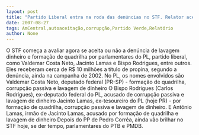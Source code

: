 ```yaml
---
layout: post
title: "Partido Liberal entra na roda das denúncias no STF. Relator aceita acusações de corrupção passiva"
date: 2007-08-27
tags: AmCentral,autoaceitação,corrupção,Partido Verde,Relatório
author: None
---
```

O STF come&ccedil;a a avaliar agora se aceita ou n&atilde;o a den&uacute;ncia de lavagem dinheiro e forma&ccedil;&atilde;o de quadrilha por parlamentares do PL, partido liberal, como Valdemar Costa Neto, Jacinto Lamas e Bispo Rodrigues, entre outros.
Eles receberam cerca de R$ 10 milh&otilde;es a t&iacute;tulo de propina, segundo a den&uacute;ncia, ainda na campanha de 2002.
No PL, os nomes envolvidos s&atilde;o Valdemar Costa Neto, deputado federal (PR-SP) - forma&ccedil;&atilde;o de quadrilha, corrup&ccedil;&atilde;o passiva e lavagem de dinheiro
O Bispo Rodrigues (Carlos Rodrigues), ex-deputado federal do PL, acusado de corrup&ccedil;&atilde;o passiva e lavagem de dinheiro
Jacinto Lamas, ex-tesoureiro do PL (hoje PR) - por forma&ccedil;&atilde;o de quadrilha, corrup&ccedil;&atilde;o passiva e lavagem de dinheiro. E Ant&ocirc;nio Lamas, irm&atilde;o de Jacinto Lamas, acusado por forma&ccedil;&atilde;o de quadrilha e lavagem de dinheiro
Depois do PP de Pedro Corr&ecirc;a, ainda v&atilde;o brilhar no STF hoje, se der tempo, parlamentares do PTB&nbsp;e PMDB.&nbsp; 